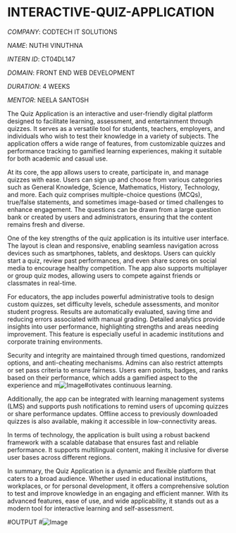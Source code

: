# INTERACTIVE-QUIZ-APPLICATION

*COMPANY*: CODTECH IT SOLUTIONS

*NAME*: NUTHI VINUTHNA

*INTERN ID*: CT04DL147

*DOMAIN*: FRONT END WEB DEVELOPMENT

*DURATION*: 4 WEEKS

*MENTOR*: NEELA SANTOSH 

The Quiz Application is an interactive and user-friendly digital platform designed to facilitate learning, assessment, and entertainment through quizzes. It serves as a versatile tool for students, teachers, employers, and individuals who wish to test their knowledge in a variety of subjects. The application offers a wide range of features, from customizable quizzes and performance tracking to gamified learning experiences, making it suitable for both academic and casual use.

At its core, the app allows users to create, participate in, and manage quizzes with ease. Users can sign up and choose from various categories such as General Knowledge, Science, Mathematics, History, Technology, and more. Each quiz comprises multiple-choice questions (MCQs), true/false statements, and sometimes image-based or timed challenges to enhance engagement. The questions can be drawn from a large question bank or created by users and administrators, ensuring that the content remains fresh and diverse.

One of the key strengths of the quiz application is its intuitive user interface. The layout is clean and responsive, enabling seamless navigation across devices such as smartphones, tablets, and desktops. Users can quickly start a quiz, review past performances, and even share scores on social media to encourage healthy competition. The app also supports multiplayer or group quiz modes, allowing users to compete against friends or classmates in real-time.

For educators, the app includes powerful administrative tools to design custom quizzes, set difficulty levels, schedule assessments, and monitor student progress. Results are automatically evaluated, saving time and reducing errors associated with manual grading. Detailed analytics provide insights into user performance, highlighting strengths and areas needing improvement. This feature is especially useful in academic institutions and corporate training environments.

Security and integrity are maintained through timed questions, randomized options, and anti-cheating mechanisms. Admins can also restrict attempts or set pass criteria to ensure fairness. Users earn points, badges, and ranks based on their performance, which adds a gamified aspect to the experience and m![Image](https://github.com/user-attachments/assets/bc2c5fc1-b0d8-4f3d-b54a-8830e5c73035)#otivates continuous learning.

Additionally, the app can be integrated with learning management systems (LMS) and supports push notifications to remind users of upcoming quizzes or share performance updates. Offline access to previously downloaded quizzes is also available, making it accessible in low-connectivity areas.

In terms of technology, the application is built using a robust backend framework with a scalable database that ensures fast and reliable performance. It supports multilingual content, making it inclusive for diverse user bases across different regions.

In summary, the Quiz Application is a dynamic and flexible platform that caters to a broad audience. Whether used in educational institutions, workplaces, or for personal development, it offers a comprehensive solution to test and improve knowledge in an engaging and efficient manner. With its advanced features, ease of use, and wide applicability, it stands out as a modern tool for interactive learning and self-assessment.

#OUTPUT
#![Image](https://github.com/user-attahments/assets/bc2c5fc1-b0d8-4f3d-b54a-8830e5c73035)

